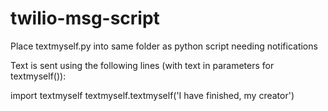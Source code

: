 # twilio-msg-script

Place textmyself.py into same folder as python script needing notifications

Text is sent using the following lines (with text in parameters for textmyself()):

import textmyself
textmyself.textmyself('I have finished, my creator')
